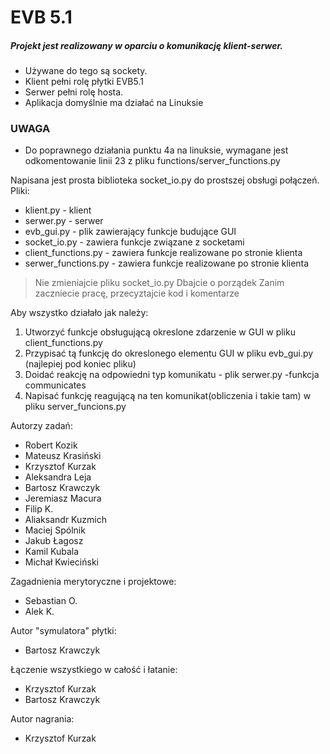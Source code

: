 # EVB 5.1

##### Projekt jest realizowany w oparciu o komunikację klient-serwer.
   - Używane do tego są sockety.
   - Klient pełni rolę płytki EVB5.1
   - Serwer pełni rolę hosta.
   - Aplikacja domyślnie ma działać na Linuksie
   
### UWAGA 
   - Do poprawnego działania punktu 4a na linuksie, wymagane jest odkomentowanie linii 23 z pliku functions/server_functions.py

Napisana jest prosta biblioteka socket_io.py do prostszej obsługi połączeń.
Pliki:
* klient.py - klient
* serwer.py - serwer
* evb_gui.py - plik zawierający funkcje budujące GUI 
* socket_io.py - zawiera funkcje związane z socketami
* client_functions.py - zawiera funkcje realizowane po stronie klienta
* serwer_functions.py - zawiera funkcje realizowane po stronie klienta


> Nie zmieniajcie pliku socket_io.py
> Dbajcie o porządek
> Zanim zaczniecie pracę, przecyztajcie kod i komentarze

Aby wszystko działało jak należy:
1. Utworzyć funkcje obsługującą okreslone zdarzenie w GUI w pliku client_functions.py
2. Przypisać tą funkcję do okreslonego elementu GUI w pliku evb_gui.py (najlepiej pod koniec pliku)
3. Doidać reakcję na odpowiedni typ komunikatu - plik serwer.py -funkcja communicates
4. Napisać funkcję reagującą na ten komunikat(obliczenia i takie tam) w pliku server_funcions.py

Autorzy zadań:
* Robert Kozik
* Mateusz Krasiński
* Krzysztof Kurzak
* Aleksandra Leja
* Bartosz Krawczyk
* Jeremiasz Macura
* Filip K.
* Aliaksandr Kuzmich
* Maciej Spólnik
* Jakub Łagosz
* Kamil Kubala
* Michał Kwieciński

Zagadnienia merytoryczne i projektowe:
* Sebastian O.
* Alek K.

Autor "symulatora" płytki:
* Bartosz Krawczyk

Łączenie wszystkiego w całość i łatanie:
* Krzysztof Kurzak
* Bartosz Krawczyk

Autor nagrania:
* Krzysztof Kurzak



